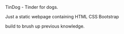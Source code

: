 TinDog - Tinder for dogs.

Just a static webpage containing 
HTML
CSS
Bootstrap 

build to brush up previous knowledge.
